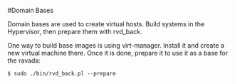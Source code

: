#Domain Bases

Domain bases are used to create virtual hosts. Build systems in the Hypervisor, then
prepare them with rvd_back.

One way to build base images is using virt-manager. Install it and create a new virtual machine there. Once it is done, prepare it to use it as a base for the ravada:

    $ sudo ./bin/rvd_back.pl --prepare


